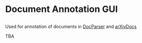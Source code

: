 # Document Annotation GUI 
## 
Used for annotation of documents in
[DocParser](https://github.com/DS3Lab/DocParser/) and 
[arXivDocs](https://github.com/DS3Lab/arXivdocs/)

TBA
